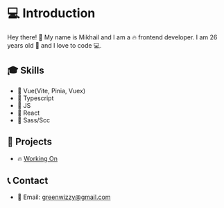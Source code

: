 
# 💻 Introduction

Hey there! 🤗 My name is Mikhail and I am a 🔥 frontend developer. I am 26 years old 🎂 and I love to code 💻.

## 🎓 Skills

- 💜 Vue(Vite, Pinia, Vuex)
- 🤍 Typescript
- 💛 JS
- 💚 React
- 🖤 Sass/Scc

## 📂 Projects

- 🔥 [Working On](https://pokeriq.pro)


## 📞 Contact

- 📧 Email: greenwizzy@gmail.com

<!---
greenwizzy/greenwizzy is a ✨ special ✨ repository because its `README.md` (this file) appears on your GitHub profile.
You can click the Preview link to take a look at your changes.
--->
